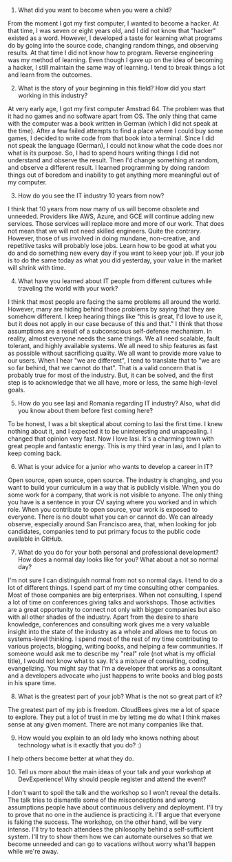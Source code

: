 1. What did you want to become when you were a child?

From the moment I got my first computer, I wanted to become a hacker. At that time, I was seven or eight years old, and I did not know that "hacker" existed as a word. However, I developed a taste for learning what programs do by going into the source code, changing random things, and observing results. At that time I did not know how to program. Reverse engineering was my method of learning. Even though I gave up on the idea of becoming a hacker, I still maintain the same way of learning. I tend to break things a lot and learn from the outcomes.

2. What is the story of your beginning in this field? How did you start working in this industry?

At very early age, I got my first computer Amstrad 64. The problem was that it had no games and no software apart from OS. The only thing that came with the computer was a book written in German (which I did not speak at the time). After a few failed attempts to find a place where I could buy some games, I decided to write code from that book into a terminal. Since I did not speak the language (German), I could not know what the code does nor what is its purpose. So, I had to spend hours writing things I did not understand and observe the result. Then I'd change something at random, and observe a different result. I learned programming by doing random things out of boredom and inability to get anything more meaningful out of my computer.

3. How do you see the IT industry 10 years from now?

I think that 10 years from now many of us will become obsolete and unneeded. Providers like AWS, Azure, and GCE will continue adding new services. Those services will replace more and more of our work. That does not mean that we will not need skilled engineers. Quite the contrary. However, those of us involved in doing mundane, non-creative, and repetitive tasks will probably lose jobs. Learn how to be good at what you do and do something new every day if you want to keep your job. If your job is to do the same today as what you did yesterday, your value in the market will shrink with time.

4. What have you learned about IT people from different cultures while traveling the world with your work? 

I think that most people are facing the same problems all around the world. However, many are hiding behind those problems by saying that they are somehow different. I keep hearing things like "this is great, I'd love to use it, but it does not apply in our case because of this and that." I think that those assumptions are a result of a subconscious self-defense mechanism. In reality, almost everyone needs the same things. We all need scalable, fault tolerant, and highly available systems. We all need to ship features as fast as possible without sacrificing quality. We all want to provide more value to our users. When I hear "we are different", I tend to translate that to "we are so far behind, that we cannot do that". That is a valid concern that is probably true for most of the industry. But, it can be solved, and the first step is to acknowledge that we all have, more or less, the same high-level goals.

5. How do you see Iași and Romania regarding IT industry? Also, what did you know about them before first coming here? 

To be honest, I was a bit skeptical about coming to Iasi the first time. I knew nothing about it, and I expected it to be uninteresting and unappealing. I changed that opinion very fast. Now I love Iasi. It's a charming town with great people and fantastic energy. This is my third year in Iasi, and I plan to keep coming back.

6. What is your advice for a junior who wants to develop a career in IT?

Open source, open source, open source. The industry is changing, and you want to build your curriculum in a way that is publicly visible. When you do some work for a company, that work is not visible to anyone. The only thing you have is a sentence in your CV saying where you worked and in which role. When you contribute to open source, your work is exposed to everyone. There is no doubt what you can or cannot do. We can already observe, especially around San Francisco area, that, when looking for job candidates, companies tend to put primary focus to the public code available in GitHub.

7. What do you do for your both personal and professional development? How does a normal day looks like for you? What about a not so normal day?

I'm not sure I can distinguish normal from not so normal days. I tend to do a lot of different things. I spend part of my time consulting other companies. Most of those companies are big enterprises. When not consulting, I spend a lot of time on conferences giving talks and workshops. Those activities are a great opportunity to connect not only with bigger companies but also with all other shades of the industry. Apart from the desire to share knowledge, conferences and consulting work gives me a very valuable insight into the state of the industry as a whole and allows me to focus on systems-level thinking. I spend most of the rest of my time contributing to various projects, blogging, writing books, and helping a few communities. If someone would ask me to describe my "real" role (not what is my official title), I would not know what to say. It's a mixture of consulting, coding, evangelizing. You might say that I'm a developer that works as a consultant and a developers advocate who just happens to write books and blog posts in his spare time.

8. What is the greatest part of your job? What is the not so great part of it?

The greatest part of my job is freedom. CloudBees gives me a lot of space to explore. They put a lot of trust in me by letting me do what I think makes sense at any given moment. There are not many companies like that. 

9. How would you explain to an old lady who knows nothing about technology what is it exactly that you do? :)

I help others become better at what they do.

10. Tell us more about the main ideas of your talk and your workshop at DevExperience! Why should people register and attend the event?

I don't want to spoil the talk and the workshop so I won't reveal the details. The talk tries to dismantle some of the misconceptions and wrong assumptions people have about continuous delivery and deployment. I'll try to prove that no one in the audience is practicing it. I'll argue that everyone is faking the success. The workshop, on the other hand, will be very intense. I'll try to teach attendees the philosophy behind a self-sufficient system. I'll try to show them how we can automate ourselves so that we become unneeded and can go to vacations without worry what'll happen while we're away.